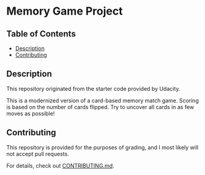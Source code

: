 # Memory Game Project

## Table of Contents

* [Description](#description)
* [Contributing](#contributing)

## Description

This repository originated from the starter code provided by Udacity.

This is a modernized version of a card-based memory match game. Scoring is based on the number of cards flipped. Try to uncover all cards in as few moves as possible!

## Contributing

This repository is provided for the purposes of grading, and I most likely will not accept pull requests.

For details, check out [CONTRIBUTING.md](CONTRIBUTING.md).
